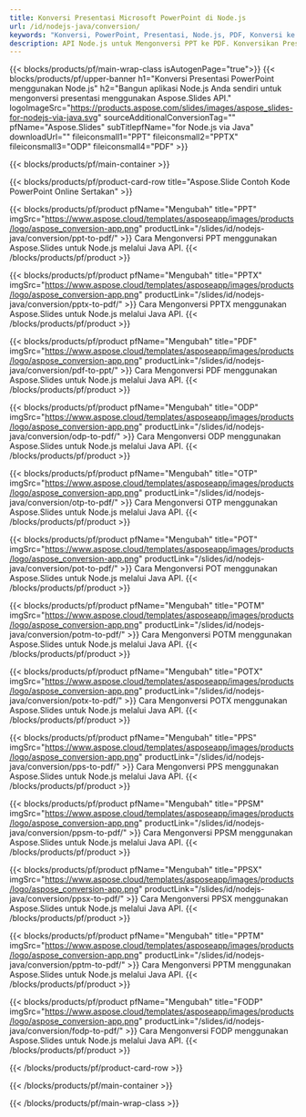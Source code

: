 ```yaml
---
title: Konversi Presentasi Microsoft PowerPoint di Node.js
url: /id/nodejs-java/conversion/
keywords: "Konversi, PowerPoint, Presentasi, Node.js, PDF, Konversi ke PDF, PPT ke PDF"
description: API Node.js untuk Mengonversi PPT ke PDF. Konversikan Presentasi ke JPG, PNG dan format lainnya di Node.js.
---
```



{{< blocks/products/pf/main-wrap-class isAutogenPage="true">}}
{{< blocks/products/pf/upper-banner h1="Konversi Presentasi PowerPoint menggunakan Node.js" h2="Bangun aplikasi Node.js Anda sendiri untuk mengonversi presentasi menggunakan Aspose.Slides API." logoImageSrc="https://products.aspose.com/slides/images/aspose_slides-for-nodejs-via-java.svg" sourceAdditionalConversionTag="" pfName="Aspose.Slides" subTitlepfName="for Node.js via Java" downloadUrl="" fileiconsmall1="PPT" fileiconsmall2="PPTX" fileiconsmall3="ODP" fileiconsmall4="PDF" >}}

{{< blocks/products/pf/main-container >}}

{{< blocks/products/pf/product-card-row title="Aspose.Slide Contoh Kode PowerPoint Online Sertakan" >}}

{{< blocks/products/pf/product pfName="Mengubah" title="PPT" imgSrc="https://www.aspose.cloud/templates/asposeapp/images/products/logo/aspose_conversion-app.png" productLink="/slides/id/nodejs-java/conversion/ppt-to-pdf/" >}}
Cara Mengonversi PPT menggunakan Aspose.Slides untuk Node.js melalui Java API.
{{< /blocks/products/pf/product >}}

{{< blocks/products/pf/product pfName="Mengubah" title="PPTX" imgSrc="https://www.aspose.cloud/templates/asposeapp/images/products/logo/aspose_conversion-app.png" productLink="/slides/id/nodejs-java/conversion/pptx-to-pdf/" >}}
Cara Mengonversi PPTX menggunakan Aspose.Slides untuk Node.js melalui Java API.
{{< /blocks/products/pf/product >}}

{{< blocks/products/pf/product pfName="Mengubah" title="PDF" imgSrc="https://www.aspose.cloud/templates/asposeapp/images/products/logo/aspose_conversion-app.png" productLink="/slides/id/nodejs-java/conversion/pdf-to-ppt/" >}}
Cara Mengonversi PDF menggunakan Aspose.Slides untuk Node.js melalui Java API.
{{< /blocks/products/pf/product >}}

{{< blocks/products/pf/product pfName="Mengubah" title="ODP" imgSrc="https://www.aspose.cloud/templates/asposeapp/images/products/logo/aspose_conversion-app.png" productLink="/slides/id/nodejs-java/conversion/odp-to-pdf/" >}}
Cara Mengonversi ODP menggunakan Aspose.Slides untuk Node.js melalui Java API.
{{< /blocks/products/pf/product >}}

{{< blocks/products/pf/product pfName="Mengubah" title="OTP" imgSrc="https://www.aspose.cloud/templates/asposeapp/images/products/logo/aspose_conversion-app.png" productLink="/slides/id/nodejs-java/conversion/otp-to-pdf/" >}}
Cara Mengonversi OTP menggunakan Aspose.Slides untuk Node.js melalui Java API.
{{< /blocks/products/pf/product >}}

{{< blocks/products/pf/product pfName="Mengubah" title="POT" imgSrc="https://www.aspose.cloud/templates/asposeapp/images/products/logo/aspose_conversion-app.png" productLink="/slides/id/nodejs-java/conversion/pot-to-pdf/" >}}
Cara Mengonversi POT menggunakan Aspose.Slides untuk Node.js melalui Java API.
{{< /blocks/products/pf/product >}}

{{< blocks/products/pf/product pfName="Mengubah" title="POTM" imgSrc="https://www.aspose.cloud/templates/asposeapp/images/products/logo/aspose_conversion-app.png" productLink="/slides/id/nodejs-java/conversion/potm-to-pdf/" >}}
Cara Mengonversi POTM menggunakan Aspose.Slides untuk Node.js melalui Java API.
{{< /blocks/products/pf/product >}}

{{< blocks/products/pf/product pfName="Mengubah" title="POTX" imgSrc="https://www.aspose.cloud/templates/asposeapp/images/products/logo/aspose_conversion-app.png" productLink="/slides/id/nodejs-java/conversion/potx-to-pdf/" >}}
Cara Mengonversi POTX menggunakan Aspose.Slides untuk Node.js melalui Java API.
{{< /blocks/products/pf/product >}}

{{< blocks/products/pf/product pfName="Mengubah" title="PPS" imgSrc="https://www.aspose.cloud/templates/asposeapp/images/products/logo/aspose_conversion-app.png" productLink="/slides/id/nodejs-java/conversion/pps-to-pdf/" >}}
Cara Mengonversi PPS menggunakan Aspose.Slides untuk Node.js melalui Java API.
{{< /blocks/products/pf/product >}}

{{< blocks/products/pf/product pfName="Mengubah" title="PPSM" imgSrc="https://www.aspose.cloud/templates/asposeapp/images/products/logo/aspose_conversion-app.png" productLink="/slides/id/nodejs-java/conversion/ppsm-to-pdf/" >}}
Cara Mengonversi PPSM menggunakan Aspose.Slides untuk Node.js melalui Java API.
{{< /blocks/products/pf/product >}}

{{< blocks/products/pf/product pfName="Mengubah" title="PPSX" imgSrc="https://www.aspose.cloud/templates/asposeapp/images/products/logo/aspose_conversion-app.png" productLink="/slides/id/nodejs-java/conversion/ppsx-to-pdf/" >}}
Cara Mengonversi PPSX menggunakan Aspose.Slides untuk Node.js melalui Java API.
{{< /blocks/products/pf/product >}}

{{< blocks/products/pf/product pfName="Mengubah" title="PPTM" imgSrc="https://www.aspose.cloud/templates/asposeapp/images/products/logo/aspose_conversion-app.png" productLink="/slides/id/nodejs-java/conversion/pptm-to-pdf/" >}}
Cara Mengonversi PPTM menggunakan Aspose.Slides untuk Node.js melalui Java API.
{{< /blocks/products/pf/product >}}

{{< blocks/products/pf/product pfName="Mengubah" title="FODP" imgSrc="https://www.aspose.cloud/templates/asposeapp/images/products/logo/aspose_conversion-app.png" productLink="/slides/id/nodejs-java/conversion/fodp-to-pdf/" >}}
Cara Mengonversi FODP menggunakan Aspose.Slides untuk Node.js melalui Java API.
{{< /blocks/products/pf/product >}}



{{< /blocks/products/pf/product-card-row >}}

{{< /blocks/products/pf/main-container >}}
    
{{< /blocks/products/pf/main-wrap-class >}}
